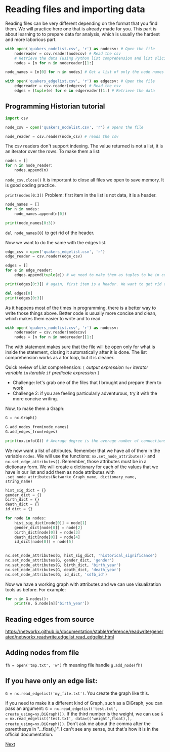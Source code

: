 
# Reading files and importing data

Reading files can be very different depending on the format that you find them. We will practice here one that is already made for you. This part is about learning to to prepare data for analysis, which is usually the hardest and more laborious part. 


```python
with open('quakers_nodelist.csv', 'r') as nodecsv: # Open the file                       
    nodereader = csv.reader(nodecsv) # Read the csv  
    # Retrieve the data (using Python list comprehension and list slicing to remove the header row, see footnote 3)
    nodes = [n for n in nodereader][1:]

node_names = [n[0] for n in nodes] # Get a list of only the node names                                       

with open('quakers_edgelist.csv', 'r') as edgecsv: # Open the file
    edgereader = csv.reader(edgecsv) # Read the csv
    edges = [tuple(e) for e in edgereader][1:] # Retrieve the data
```


## Programming Historian tutorial
 ```python
import csv

node_csv = open('quakers_nodelist.csv', 'r') # opens the file

node_reader = csv.reader(node_csv) # reads the csv
```

The csv readers don't support indexing. The value returned is not a list, it is an iterator over the rows. To make them a list:

```python
nodes = []
for n in node_reader:
    nodes.append(n)
```
`node_csv.close()` It is important to close all files we open to save memory. It is good coding practice.


`print(nodes[0:3])` Problem: first item in the list is not data, it is a header.

```python
node_names = []
for n in nodes:
    node_names.append(n[0])

print(node_names[0:3])
```

`del node_names[0]` to get rid of the header.

Now we want to do the same with the edges list.

```python
edge_csv = open('quakers_edgelist.csv', 'r')
edge_reader = csv.reader(edge_csv)

edges = []
for e in edge_reader:
    edges.append(tuple(e)) # we need to make them as tuples to be in conformity with the standards of NetworkX. If we don't do this, it will produce a list of lists.

print(edges[0:3]) # again, first item is a header. We want to get rid of it.

del edges[0]
print(edges[0:3])
```

As it happens most of the times in programming, there is a better way to write those things above. Better code is usually more concise and clean, which makes them easier to write and to read.

```python
with open('quakers_nodelist.csv', 'r') as nodecsv:
    nodereader = csv.reader(nodecsv)
    nodes = [n for n in nodereader][1:]
```

The with statement makes sure that the file will be open only for what is inside the statement, closing it automatically after it is done. The list comprehension works as a for loop, but it is cleaner.

Quick review of List comprehension: 
`[` *output expression* `for` *iterator variable* `in` *iterable* `if` *predicate expression* `]` 



- Challenge: let's grab one of the files that I brought and prepare them to work
- Challenge 2: if you are feeling particularly adventurous, try it with the more concise writing.

Now, to make them a Graph:

```python
G = nx.Graph()

G.add_nodes_from(node_names)
G.add_edges_from(edges)

print(nx.info(G)) # Average degree is the average number of connections of each node in your network
```

We now want a list of attributes. Remember that we have all of them in the variable `nodes`. We will use the functions: `nx.set_node_attributes()` and `nx.set_edge_attributes()`. Remember, those attributes must be in a dictionary form. We will create a dictionary for each of the values that we have in our list and add them as node attributes with `.set_node_attributes(Networkx_Graph_name, dictionary_name, string_name)`


```python
hist_sig_dict = {}
gender_dict = {}
birth_dict = {}
death_dict = {}
id_dict = {}

for node in nodes:
    hist_sig_dict[node[0]] = node[1]
	gender_dict[node[0]] = node[2]
	birth_dict[node[0]] = node[3]
	death_dict[node[0]] = node[4]
	id_dict[node[0]] = node[5]
	

nx.set_node_attributes(G, hist_sig_dict, 'historical_significance')
nx.set_node_attributes(G, gender_dict, 'gender')
nx.set_node_attributes(G, birth_dict, 'birth_year')
nx.set_node_attributes(G, death_dict, 'death_year')
nx.set_node_attributes(G, id_dict, 'sdfb_id')
```

Now we have a working graph with attributes and we can use visualization tools as before. For example:

```python
for n in G.nodes():
    print(n, G.node[n]['birth_year'])
```

## Reading edges from source

https://networkx.github.io/documentation/stable/reference/readwrite/generated/networkx.readwrite.edgelist.read_edgelist.html 

## Adding nodes from file

`fh = open('tmp.txt', 'w')` fh meaning file handle
`g.add_node(fh)`


## If you have only an edge list:

`G = nx.read_edgelist('my_file.txt')`. You create the graph like this. 


If you need to make it a different kind of Graph, such as a DiGraph, you can pass an argument: `G = nx.read_edgelist('test.txt', create_using=nx.DiGraph())`.
If the third number is the weight, we can use `G = nx.read_edgelist('test.txt', data=(('weight',float),), create_using=nx.DiGraph())`. Don't ask me about the comma after the parenthesys in "...float),)". I can't see any sense, but that's how it is in the official documentation.

[Next](https://github.com/rafadavis/intro_net_analysis/blob/master/7_resources.md)
